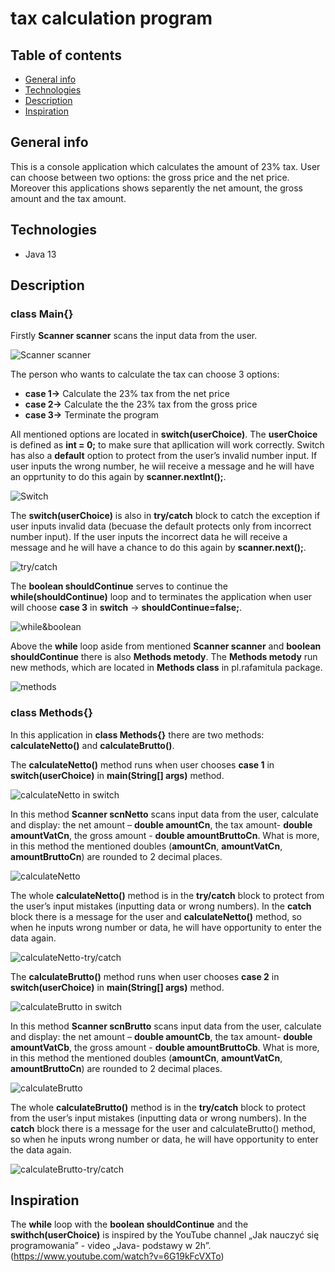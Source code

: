 # tax calculation program 

## Table of contents
* [General info](#general-info)
* [Technologies](#technologies)
* [Description](#description)
* [Inspiration](#inspiration)


## General info

This is a console application which calculates the amount of 23% tax. User can choose between two options: the gross price and the net price. Moreover this applications shows separently the net amount, the gross amount and the tax amount.

## Technologies 
* Java 13

## Description 
### class Main{}

Firstly **Scanner scanner** scans the input data from the user. 

![Scanner scanner](./img/scanner.png)

The person who wants to calculate the tax can choose 3 options: 
* **case 1->** Calculate the 23% tax from the net price
* **case 2->** Calculate the the 23% tax from the gross price
* **case 3->** Terminate the program

All mentioned options are located in **switch(userChoice)**. The **userChoice** is defined as **int = 0;** to make sure that apllication will work correctly. Switch has also a **default** option to protect from the user’s invalid number input. If user inputs the wrong number, he wiil receive a message and he will have an opprtunity to do this again by **scanner.nextInt();**.

![Switch](./img/switch.png)

The **switch(userChoice)** is also in **try/catch** block to catch the exception if user inputs invalid data (becuase the default protects only from incorrect number input). If the user inputs the incorrect data he will receive a message and  he will have a chance to do this again by **scanner.next();**.

![try/catch](./img/try-catch-edit.png)

The **boolean shouldContinue** serves to continue the **while(shouldContinue)** loop and to terminates the application when user will choose 
**case 3** in **switch** ->  **shouldContinue=false;**.


![while&boolean](./img/while.png)



Above the **while** loop aside from mentioned **Scanner scanner** and  **boolean shouldContinue** there is also **Methods metody**.
The **Methods metody** run new methods, which are located in **Methods class** in pl.rafamitula package.


![methods](./img/methods.png)

### class Methods{}

In  this application in **class Methods{}** there are two methods: **calculateNetto()** and **calculateBrutto()**.

The **calculateNetto()** method runs when user chooses **case 1** in **switch(userChoice)** in **main(String[] args)** method.  

![calculateNetto in switch](./img/metody.calculateNetto.png)

In this method **Scanner scnNetto** scans input data from the user, calculate and display: the net amount – **double amountCn**, the tax amount- **double amountVatCn**, the gross amount - **double amountBruttoCn**. What is more, in this method the mentioned doubles (**amountCn**, **amountVatCn**, **amountBruttoCn**) are rounded to 2 decimal places.

![calculateNetto](./img/calculatenetto1.png)

The whole **calculateNetto()** method is in the **try/catch** block to protect from the user’s input mistakes (inputting data or wrong numbers). In the **catch** block there is a message for the user and **calculateNetto()** method, so when he inputs wrong number or data, he will have opportunity to enter the data again.

![calculateNetto-try/catch](./img/Calculatenetto1-try-catch.png)

The **calculateBrutto()** method runs when user chooses **case 2** in **switch(userChoice)** in **main(String[] args)** method.  

![calculateBrutto in switch](./img/metody.calculateBrutto.png)

In this method **Scanner scnBrutto** scans input data from the user, calculate and display: the net amount – **double amountCb**, the tax amount- **double amountVatCb**, the gross amount - **double amountBruttoCb**. What is more, in this method the mentioned doubles (**amountCn**, **amountVatCn**, **amountBruttoCn**) are rounded to 2 decimal places.

![calculateBrutto](./img/calculateBrutto-1.png)

The whole **calculateBrutto()** method is in the **try/catch** block to protect from the user’s input mistakes (inputting data or wrong numbers). In the **catch** block there is a message for the user and calculateBrutto() method, so when he inputs wrong number or data, he will have opportunity to enter the data again.

![calculateBrutto-try/catch](./img/CalculateBrutto1-try-catch.png)

## Inspiration

The **while** loop with the **boolean shouldContinue** and the **swithch(userChoice)** is inspired by the YouTube channel „Jak nauczyć się programowania” - video „Java- podstawy w 2h”. (https://www.youtube.com/watch?v=6G19kFcVXTo)


